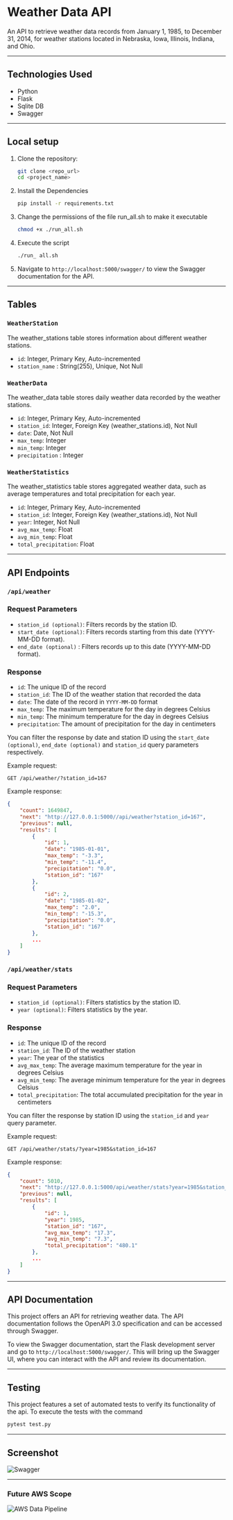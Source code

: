 # Weather Data API

An API to retrieve weather data records from January 1, 1985, to December 31, 2014, for weather stations located in Nebraska, Iowa, Illinois, Indiana, and Ohio.

---


## Technologies Used

- Python
- Flask
- Sqlite DB
- Swagger

---


## Local setup

1. Clone the repository:

    ```bash
    git clone <repo_url>
    cd <project_name>
    ```
2. Install the Dependencies 

    ```bash
    pip install -r requirements.txt
    ```
3. Change the permissions of the file run_all.sh to make it executable

    ```bash
    chmod +x ./run_all.sh
    ```
4. Execute the script

    ```bash
    ./run_ all.sh
    ```
5. Navigate to `http://localhost:5000/swagger/` to view the Swagger documentation for the API.


---


## Tables

### `WeatherStation`

The weather_stations table stores information about different weather stations.

* `id`: Integer, Primary Key, Auto-incremented
* `station_name` : String(255), Unique, Not Null


### `WeatherData`

The weather_data table stores daily weather data recorded by the weather stations.

* `id`: Integer, Primary Key, Auto-incremented
* `station_id`: Integer, Foreign Key (weather_stations.id), Not Null
* `date`: Date, Not Null
* `max_temp`: Integer
* `min_temp`: Integer
* `precipitation` : Integer


### `WeatherStatistics`

The weather_statistics table stores aggregated weather data, such as average temperatures and total precipitation for each year.

* `id`: Integer, Primary Key, Auto-incremented
* `station_id`: Integer, Foreign Key (weather_stations.id), Not Null
* `year`: Integer, Not Null
* `avg_max_temp`: Float
* `avg_min_temp`: Float
* `total_precipitation`: Float


---


## API Endpoints

### `/api/weather`

### Request Parameters
* `station_id (optional)`: Filters records by the station ID.
* `start_date (optional)`: Filters records starting from this date (YYYY-MM-DD format).
* `end_date (optional)` : Filters records up to this date (YYYY-MM-DD format).

### Response
* `id`: The unique ID of the record
* `station_id`: The ID of the weather station that recorded the data
* `date`: The date of the record in `YYYY-MM-DD` format
* `max_temp`: The maximum temperature for the day in degrees Celsius
* `min_temp`: The minimum temperature for the day in degrees Celsius
* `precipitation`: The amount of precipitation for the day in centimeters

You can filter the response by date and station ID using the `start_date (optional)`, `end_date (optional)` and `station_id` query parameters respectively.

Example request:

```
GET /api/weather/?station_id=167
```

Example response:

```json
{
    "count": 1649847,
    "next": "http://127.0.0.1:5000//api/weather?station_id=167",
    "previous": null,
    "results": [
        {
            "id": 1,
            "date": "1985-01-01",
            "max_temp": "-3.3",
            "min_temp": "-11.4",
            "precipitation": "0.0",
            "station_id": "167"
        },
        {
            "id": 2,
            "date": "1985-01-02",
            "max_temp": "2.0",
            "min_temp": "-15.3",
            "precipitation": "0.0",
            "station_id": "167"
        },
        ...
    ]
}
```

### `/api/weather/stats`

### Request Parameters
* `station_id (optional)`: Filters statistics by the station ID.
* `year (optional)`: Filters statistics by the year.


### Response
* `id`: The unique ID of the record
* `station_id`: The ID of the weather station
* `year`: The year of the statistics
* `avg_max_temp`: The average maximum temperature for the year in degrees Celsius
* `avg_min_temp`: The average minimum temperature for the year in degrees Celsius
* `total_precipitation`: The total accumulated precipitation for the year in centimeters

You can filter the response by station ID using the `station_id` and `year` query parameter.

Example request:

```
GET /api/weather/stats/?year=1985&station_id=167
```

Example response:

```json
{
    "count": 5010,
    "next": "http://127.0.0.1:5000/api/weather/stats?year=1985&station_id=167",
    "previous": null,
    "results": [
        {
            "id": 1,
            "year": 1985,
            "station_id": "167",
            "avg_max_temp": "17.3",
            "avg_min_temp": "7.3",
            "total_precipitation": "480.1"
        },
        ...
    ]
}
```

---

## API Documentation
This project offers an API for retrieving weather data. The API documentation follows the OpenAPI 3.0 specification and can be accessed through Swagger.

To view the Swagger documentation, start the Flask development server and go to `http://localhost:5000/swagger/`. This will bring up the Swagger UI, where you can interact with the API and review its documentation.


---

## Testing

This project features a set of automated tests to verify its functionality of the api. To execute the tests with the command

```bash
pytest test.py
```


---


## Screenshot


![Swagger](swagger.png)


---

### Future AWS Scope

![AWS Data Pipeline](architecture.png)


